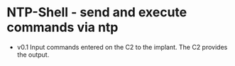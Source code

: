 # NTP-Shell - send and execute commands via ntp

- v0.1
  Input commands entered on the C2 to the implant. The C2 provides the output.
